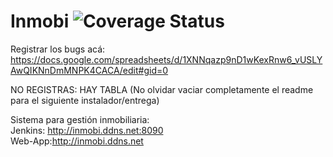 
#  Inmobi <img src="https://coveralls.io/repos/github/tpfinal-pp1/tp-final/badge.svg" alt="Coverage Status" />

Registrar los bugs acá:
https://docs.google.com/spreadsheets/d/1XNNqazp9nD1wKexRnw6_vUSLYAwQIKNnDmMNPK4CACA/edit#gid=0

NO REGISTRAS: HAY TABLA
(No olvidar vaciar completamente el readme para el siguiente instalador/entrega)

Sistema para gestión inmobiliaria:    
    Jenkins: http://inmobi.ddns.net:8090   
    Web-App:http://inmobi.ddns.net

